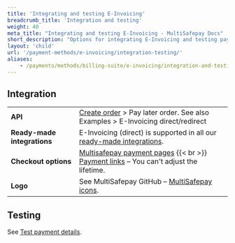 ```yaml
---
title: 'Integrating and testing E-Invoicing'
breadcrumb_title: 'Integration and testing'
weight: 40
meta_title: "Integrating and testing E-Invoicing - MultiSafepay Docs"
short_description: "Options for integrating E-Invoicing and testing payments"
layout: 'child'
url: '/payment-methods/e-invoicing/integration-testing/'
aliases:
    - /payments/methods/billing-suite/e-invoicing/integration-and-testing/
---
```

## Integration

| | |
|---|---|
| **API** | [Create order](https://api-docs.multisafepay.com/reference/createorder) > Pay later order. See also Examples > E-Invoicing direct/redirect |
| **Ready-made integrations** | E-Invoicing (direct) is supported in all our [ready-made integrations](/integrations/ready-made/).  |
| **Checkout options** | [Multisafepay payment pages](/payment-pages/) {{< br >}} [Payment links](/payment-links/about/) – You can't adjust the lifetime. |
| **Logo** | See MultiSafepay GitHub – [MultiSafepay icons](https://github.com/MultiSafepay/MultiSafepay-icons). |

## Testing 

See [Test payment details](/testing/test-payment-details/#pay-later-methods).